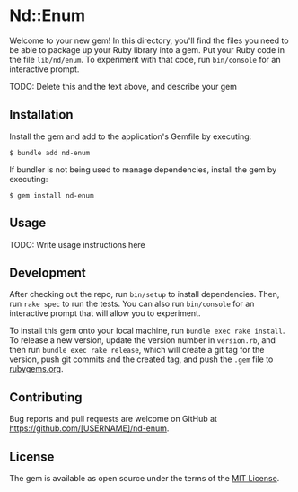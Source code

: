 # Nd::Enum

Welcome to your new gem! In this directory, you'll find the files you need to be able to package up your Ruby library into a gem. Put your Ruby code in the file `lib/nd/enum`. To experiment with that code, run `bin/console` for an interactive prompt.

TODO: Delete this and the text above, and describe your gem

## Installation

Install the gem and add to the application's Gemfile by executing:

    $ bundle add nd-enum

If bundler is not being used to manage dependencies, install the gem by executing:

    $ gem install nd-enum

## Usage

TODO: Write usage instructions here

## Development

After checking out the repo, run `bin/setup` to install dependencies. Then, run `rake spec` to run the tests. You can also run `bin/console` for an interactive prompt that will allow you to experiment.

To install this gem onto your local machine, run `bundle exec rake install`. To release a new version, update the version number in `version.rb`, and then run `bundle exec rake release`, which will create a git tag for the version, push git commits and the created tag, and push the `.gem` file to [rubygems.org](https://rubygems.org).

## Contributing

Bug reports and pull requests are welcome on GitHub at https://github.com/[USERNAME]/nd-enum.

## License

The gem is available as open source under the terms of the [MIT License](https://opensource.org/licenses/MIT).
